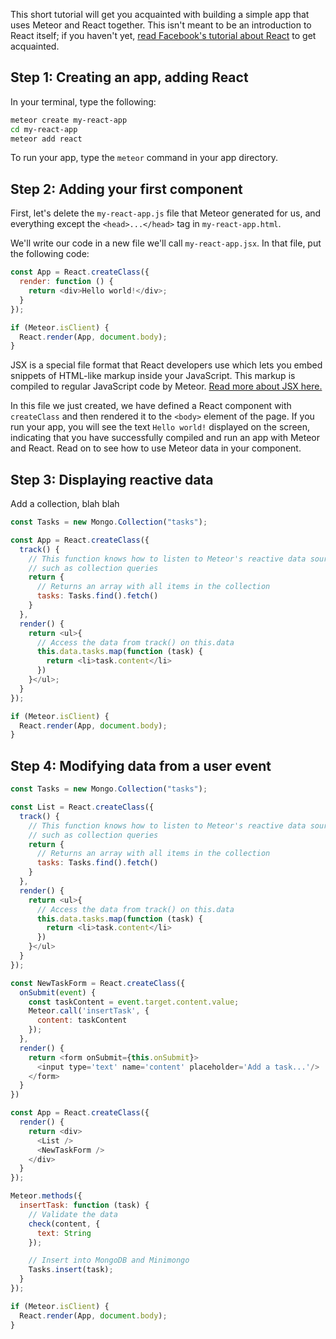 This short tutorial will get you acquainted with building a simple app that uses Meteor and React together. This isn't meant to be an introduction to React itself; if you haven't yet, [read Facebook's tutorial about React](https://facebook.github.io/react/docs/tutorial.html) to get acquainted.

## Step 1: Creating an app, adding React

In your terminal, type the following:

```sh
meteor create my-react-app
cd my-react-app
meteor add react
```

To run your app, type the `meteor` command in your app directory.

## Step 2: Adding your first component

First, let's delete the `my-react-app.js` file that Meteor generated for us, and everything except the `<head>...</head>` tag in `my-react-app.html`.

We'll write our code in a new file we'll call `my-react-app.jsx`. In that file, put the following code:

```js
const App = React.createClass({
  render: function () {
    return <div>Hello world!</div>;
  }
});

if (Meteor.isClient) {
  React.render(App, document.body);
}
```

JSX is a special file format that React developers use which lets you embed snippets of HTML-like markup inside your JavaScript. This markup is compiled to regular JavaScript code by Meteor. [Read more about JSX here.](http://buildwithreact.com/tutorial/jsx)

In this file we just created, we have defined a React component with `createClass` and then rendered it to the `<body>` element of the page. If you run your app, you will see the text `Hello world!` displayed on the screen, indicating that you have successfully compiled and run an app with Meteor and React. Read on to see how to use Meteor data in your component.

## Step 3: Displaying reactive data

Add a collection, blah blah

```js
const Tasks = new Mongo.Collection("tasks");

const App = React.createClass({
  track() {
    // This function knows how to listen to Meteor's reactive data sources,
    // such as collection queries
    return {
      // Returns an array with all items in the collection
      tasks: Tasks.find().fetch()
    }
  },
  render() {
    return <ul>{
      // Access the data from track() on this.data
      this.data.tasks.map(function (task) {
        return <li>task.content</li> 
      })
    }</ul>;
  }
});

if (Meteor.isClient) {
  React.render(App, document.body);
}
```

## Step 4: Modifying data from a user event

```js
const Tasks = new Mongo.Collection("tasks");

const List = React.createClass({
  track() {
    // This function knows how to listen to Meteor's reactive data sources,
    // such as collection queries
    return {
      // Returns an array with all items in the collection
      tasks: Tasks.find().fetch()
    }
  },
  render() {
    return <ul>{
      // Access the data from track() on this.data
      this.data.tasks.map(function (task) {
        return <li>task.content</li> 
      })
    }</ul>
  }
});

const NewTaskForm = React.createClass({
  onSubmit(event) {
    const taskContent = event.target.content.value;
    Meteor.call('insertTask', {
      content: taskContent
    });
  },
  render() {
    return <form onSubmit={this.onSubmit}>
      <input type='text' name='content' placeholder='Add a task...'/>
    </form>
  }
})

const App = React.createClass({
  render() {
    return <div>
      <List />
      <NewTaskForm />
    </div>
  }
});

Meteor.methods({
  insertTask: function (task) {
    // Validate the data
    check(content, {
      text: String
    });

    // Insert into MongoDB and Minimongo
    Tasks.insert(task);
  }
});

if (Meteor.isClient) {
  React.render(App, document.body);
}
```

